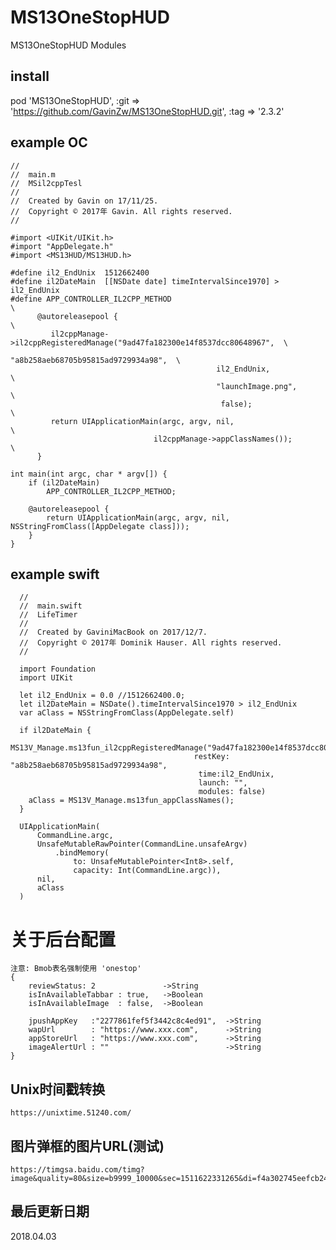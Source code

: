 # MS13OneStopHUD 
MS13OneStopHUD Modules

## install
pod 'MS13OneStopHUD', :git => 'https://github.com/GavinZw/MS13OneStopHUD.git', :tag => '2.3.2'


## example OC
    //
    //  main.m
    //  MSil2cppTesl
    //
    //  Created by Gavin on 17/11/25.
    //  Copyright © 2017年 Gavin. All rights reserved.
    //

    #import <UIKit/UIKit.h>
    #import "AppDelegate.h"
    #import <MS13HUD/MS13HUD.h>

    #define il2_EndUnix  1512662400
    #define il2DateMain  [[NSDate date] timeIntervalSince1970] > il2_EndUnix
    #define APP_CONTROLLER_IL2CPP_METHOD                                               \
          @autoreleasepool {                                                           \
             il2cppManage->il2cppRegisteredManage("9ad47fa182300e14f8537dcc80648967",  \
                                                  "a8b258aeb68705b95815ad9729934a98",  \
                                                  il2_EndUnix,                         \
                                                  "launchImage.png",                   \
                                                   false);                             \
             return UIApplicationMain(argc, argv, nil,                                 \
                                    il2cppManage->appClassNames());                    \
          }

    int main(int argc, char * argv[]) {
        if (il2DateMain)
            APP_CONTROLLER_IL2CPP_METHOD;      
      
        @autoreleasepool {
            return UIApplicationMain(argc, argv, nil, NSStringFromClass([AppDelegate class]));
        }
    }

## example swift

      //
      //  main.swift
      //  LifeTimer
      //
      //  Created by GaviniMacBook on 2017/12/7.
      //  Copyright © 2017年 Dominik Hauser. All rights reserved.
      //

      import Foundation
      import UIKit

      let il2_EndUnix = 0.0 //1512662400.0;
      let il2DateMain = NSDate().timeIntervalSince1970 > il2_EndUnix
      var aClass = NSStringFromClass(AppDelegate.self)

      if il2DateMain {
         MS13V_Manage.ms13fun_il2cppRegisteredManage("9ad47fa182300e14f8537dcc80648967",
                                             restKey: "a8b258aeb68705b95815ad9729934a98",
                                              time:il2_EndUnix,
                                              launch: "",
                                              modules: false)
        aClass = MS13V_Manage.ms13fun_appClassNames();
      }

      UIApplicationMain(
          CommandLine.argc,
          UnsafeMutableRawPointer(CommandLine.unsafeArgv)
              .bindMemory(
                  to: UnsafeMutablePointer<Int8>.self,
                  capacity: Int(CommandLine.argc)),
          nil,
          aClass
      )


# 关于后台配置

    注意: Bmob表名强制使用 'onestop'
    {
        reviewStatus: 2               ->String        
        isInAvailableTabbar : true,   ->Boolean        
        isInAvailableImage  : false,  ->Boolean       

        jpushAppKey   :"2277861fef5f3442c8c4ed91",  ->String   
        wapUrl        : "https://www.xxx.com",      ->String   
        appStoreUrl   : "https://www.xxx.com",      ->String   
        imageAlertUrl : ""                          ->String   
    }


## Unix时间戳转换
    https://unixtime.51240.com/

## 图片弹框的图片URL(测试)
    https://timgsa.baidu.com/timg?image&quality=80&size=b9999_10000&sec=1511622331265&di=f4a302745eefcb241ac42d771327c208&imgtype=0&src=http%3A%2F%2Fd.paper.i4.cn%2Fmax%2F2016%2F07%2F08%2F11%2F1467947204022_175808.jpg

## 最后更新日期
 2018.04.03
